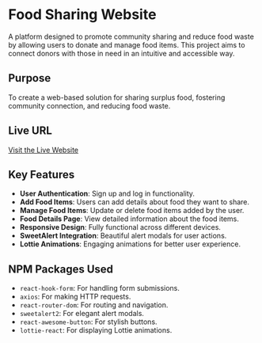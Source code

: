 # Food Sharing Website

A platform designed to promote community sharing and reduce food waste by allowing users to donate and manage food items. This project aims to connect donors with those in need in an intuitive and accessible way.

## Purpose
To create a web-based solution for sharing surplus food, fostering community connection, and reducing food waste.

## Live URL
[Visit the Live Website](https://shareplate-72dea.web.app)

## Key Features
- **User Authentication**: Sign up and log in functionality.
- **Add Food Items**: Users can add details about food they want to share.
- **Manage Food Items**: Update or delete food items added by the user.
- **Food Details Page**: View detailed information about the food items.
- **Responsive Design**: Fully functional across different devices.
- **SweetAlert Integration**: Beautiful alert modals for user actions.
- **Lottie Animations**: Engaging animations for better user experience.

## NPM Packages Used
- `react-hook-form`: For handling form submissions.
- `axios`: For making HTTP requests.
- `react-router-dom`: For routing and navigation.
- `sweetalert2`: For elegant alert modals.
- `react-awesome-button`: For stylish buttons.
- `lottie-react`: For displaying Lottie animations.


